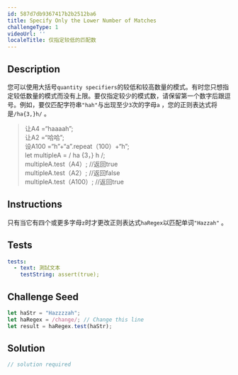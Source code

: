 ```yaml
---
id: 587d7db9367417b2b2512ba6
title: Specify Only the Lower Number of Matches
challengeType: 1
videoUrl: ''
localeTitle: 仅指定较低的匹配数
---
```


## Description
<section id="description">您可以使用大括号<code>quantity specifiers</code>的较低和较高数量的模式。有时您只想指定较低数量的模式而没有上限。要仅指定较少的模式数，请保留第一个数字后跟逗号。例如，要仅匹配字符串<code>&quot;hah&quot;</code>与出现至少<code>3</code>次的字母<code>a</code> ，您的正则表达式将是<code>/ha{3,}h/</code> 。 <blockquote>让A4 =“haaaah”; <br>让A2 =“哈哈”; <br>设A100 =“h”+“a”.repeat（100）+“h”; <br> let multipleA = / ha {3，} h /; <br> multipleA.test（A4）; //返回true <br> multipleA.test（A2）; //返回false <br> multipleA.test（A100）; //返回true </blockquote></section>

## Instructions
<section id="instructions">只有当它有四个或更多字母<code>z</code>时才更改正则表达式<code>haRegex</code>以匹配单词<code>&quot;Hazzah&quot;</code> 。 </section>

## Tests
<section id='tests'>

```yml
tests:
  - text: 測試文本
    testString: assert(true);

```

</section>

## Challenge Seed
<section id='challengeSeed'>

<div id='js-seed'>

```js
let haStr = "Hazzzzah";
let haRegex = /change/; // Change this line
let result = haRegex.test(haStr);

```

</div>



</section>

## Solution
<section id='solution'>

```js
// solution required
```
</section>
